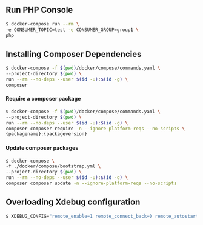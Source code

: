 ## Run PHP Console

```bash
$ docker-compose run --rm \
-e CONSUMER_TOPIC=test -e CONSUMER_GROUP=group1 \
php
```

## Installing Composer Dependencies

```bash
$ docker-compose -f $(pwd)/docker/compose/commands.yaml \
--project-directory $(pwd) \
run --rm --no-deps --user $(id -u):$(id -g) \
composer
```

#### Require a composer package

```bash
$ docker-compose -f $(pwd)/docker/compose/commands.yaml \
--project-directory $(pwd) \
run --rm --no-deps --user $(id -u):$(id -g) \
composer composer require -n --ignore-platform-reqs --no-scripts \
{packagename}:{packageversion}
```

#### Update composer packages

```bash
$ docker-compose \
-f ./docker/compose/bootstrap.yml \
--project-directory $(pwd) \
run --rm --no-deps --user $(id -u):$(id -g) \
composer composer update -n --ignore-platform-reqs --no-scripts
```

## Overloading Xdebug configuration

```bash
$ XDEBUG_CONFIG="remote_enable=1 remote_connect_back=0 remote_autostart=1 remote_host=host.docker.internal idekey=XDEBUG" docker-compose up php
```